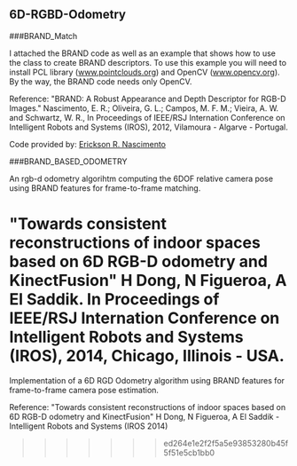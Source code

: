 ## 6D-RGBD-Odometry

###BRAND_Match

I attached the BRAND code as well as an example that shows how to use the class to create BRAND descriptors. To use this example you will need to install PCL library (www.pointclouds.org) and OpenCV (www.opencv.org). By the way, the BRAND code needs only OpenCV.

Reference:
"BRAND: A Robust Appearance and Depth Descriptor for RGB-D Images." Nascimento, E. R.; Oliveira, G. L.; Campos, M. F. M.; Vieira, A. W. and Schwartz, W. R., In Proceedings of IEEE/RSJ Internation Conference on Intelligent Robots and Systems (IROS), 2012, Vilamoura - Algarve - Portugal.

Code provided by: [Erickson R. Nascimento](http://homepages.dcc.ufmg.br/~erickson/index.html)

###BRAND_BASED_ODOMETRY

An rgb-d odometry algorihtm computing the 6DOF relative camera pose using BRAND features for frame-to-frame matching.

"Towards consistent reconstructions of indoor spaces based on 6D RGB-D odometry and KinectFusion" H Dong, N Figueroa, A El Saddik. In Proceedings of IEEE/RSJ Internation Conference on Intelligent Robots and Systems (IROS), 2014, Chicago, Illinois - USA.
=======
Implementation of a 6D RGD Odometry algorithm using BRAND features for frame-to-frame camera pose estimation.

Reference:
"Towards consistent reconstructions of indoor spaces based on 6D RGB-D odometry and KinectFusion" H Dong, N Figueroa, A El Saddik - Intelligent Robots and Systems (IROS 2014)


>>>>>>> ed264e1e2f2f5a5e93853280b45f5f51e5cb1bb0

